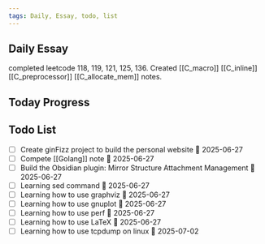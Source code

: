 ```yaml
---
tags: Daily, Essay, todo, list
---
```

## Daily Essay
completed leetcode 118, 119, 121, 125, 136.
Created [[C_macro]] [[C_inline]] [[C_preprocessor]] [[C_allocate_mem]] notes.
## Today Progress

## Todo List
- [ ] Create ginFizz project to build the personal website 🛫 2025-06-27
- [ ] Compete [[Golang]] note 🛫 2025-06-27
- [ ] Build the Obsidian plugin: Mirror Structure Attachment Management 🛫 2025-06-27 
- [ ] Learning sed command 🛫 2025-06-27 
- [ ] Learning how to use graphviz 🛫 2025-06-27 
- [ ] Learning how to use gnuplot 🛫 2025-06-27 
- [ ] Learning how to use perf 🛫 2025-06-27 
- [ ] Learning how to use LaTeX 🛫 2025-06-27
- [ ] Learning how to use tcpdump on linux 🛫 2025-07-02 